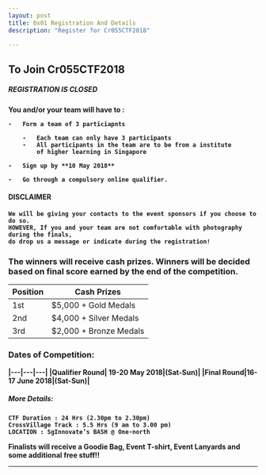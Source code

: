 ```yaml
---
layout: post
title: 0x01 Registration And Details
description: "Register for Cr055CTF2018"

---
```


## To Join Cr055CTF2018

##### <b>REGISTRATION IS CLOSED<b/>

You and/or your team will have to :

	-	Form a team of 3 particiapnts

		-	Each team can only have 3 participants
		- 	All participants in the team are to be from a institute 
			of higher learning in Singapore

	-	Sign up by **10 May 2018**

	-	Go through a compulsory online qualifier.

#### DISCLAIMER

	We will be giving your contacts to the event sponsors if you choose to do so. 
	HOWEVER, If you and your team are not comfortable with photography during the finals, 
	do drop us a message or indicate during the registration!


### The winners will receive cash prizes. Winners will be decided based on final score earned by the end of the competition.

|Position|Cash Prizes|
|---|---|
|1st|$5,000 + Gold Medals|
|2nd|$4,000 + Silver Medals|
|3rd|$2,000 + Bronze Medals|

### Dates of Competition:

|---|---|---|
|Qualifier Round| 19-20 May 2018|(Sat-Sun)|
|Final Round|16-17 June 2018|(Sat-Sun)|


##### More Details:

	CTF Duration : 24 Hrs (2.30pm to 2.30pm)
	CrossVillage Track : 5.5 Hrs (9 am to 3.00 pm)
	LOCATION : SgInnovate’s BASH @ One-north

**Finalists will receive a Goodie Bag, Event T-shirt, Event Lanyards and some additional free stuff!!**


---




